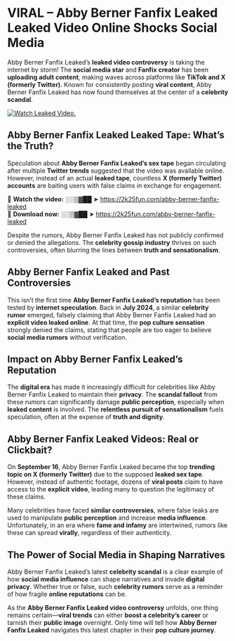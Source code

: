 # VIRAL – Abby Berner Fanfix Leaked Leaked Video Online Shocks Social Media 

Abby Berner Fanfix Leaked’s **leaked video controversy** is taking the internet by storm! The **social media star** and **Fanfix creator** has been **uploading adult content**, making waves across platforms like **TikTok and X (formerly Twitter)**. Known for consistently posting **viral content**, Abby Berner Fanfix Leaked has now found themselves at the center of a **celebrity scandal**.  

[![Watch Leaked Video.](https://miro.medium.com/v2/resize:fit:828/format:webp/1*cilzJN44JGOrTw9NJCrNHA.gif "Watch Leaked Video")](https://2k25fun.com/abby-berner-fanfix-leaked)

## **Abby Berner Fanfix Leaked Leaked Tape: What’s the Truth?**  
Speculation about **Abby Berner Fanfix Leaked’s sex tape** began circulating after multiple **Twitter trends** suggested that the video was available online. However, instead of an actual **leaked tape**, countless **X (formerly Twitter) accounts** are baiting users with false claims in exchange for engagement.  

🔹 **Watch the video:** ░░▒▓██ ➤ https://2k25fun.com/abby-berner-fanfix-leaked  
🔹 **Download now:** ░░▒▓██ ➤ https://2k25fun.com/abby-berner-fanfix-leaked  

Despite the rumors, Abby Berner Fanfix Leaked has not publicly confirmed or denied the allegations. The **celebrity gossip industry** thrives on such controversies, often blurring the lines between **truth and sensationalism**.  

## **Abby Berner Fanfix Leaked and Past Controversies**  
This isn’t the first time **Abby Berner Fanfix Leaked’s reputation** has been tested by **internet speculation**. Back in **July 2024**, a similar **celebrity rumor** emerged, falsely claiming that Abby Berner Fanfix Leaked had an **explicit video leaked online**. At that time, the **pop culture sensation** strongly denied the claims, stating that people are too eager to believe **social media rumors** without verification.  

## **Impact on Abby Berner Fanfix Leaked’s Reputation**  
The **digital era** has made it increasingly difficult for celebrities like Abby Berner Fanfix Leaked to maintain their **privacy**. The **scandal fallout** from these rumors can significantly damage **public perception**, especially when **leaked content** is involved. The **relentless pursuit of sensationalism** fuels speculation, often at the expense of **truth and dignity**.  

## **Abby Berner Fanfix Leaked Videos: Real or Clickbait?**  
On **September 16**, Abby Berner Fanfix Leaked became the top **trending topic on X (formerly Twitter)** due to the supposed **leaked sex tape**. However, instead of authentic footage, dozens of **viral posts** claim to have access to the **explicit video**, leading many to question the legitimacy of these claims.  

Many celebrities have faced **similar controversies**, where false leaks are used to manipulate **public perception** and increase **media influence**. Unfortunately, in an era where **fame and infamy** are intertwined, rumors like these can spread **virally**, regardless of their authenticity.  

## **The Power of Social Media in Shaping Narratives**  
Abby Berner Fanfix Leaked’s latest **celebrity scandal** is a clear example of how **social media influence** can shape narratives and invade **digital privacy**. Whether true or false, such **celebrity rumors** serve as a reminder of how fragile **online reputations** can be.  

As the **Abby Berner Fanfix Leaked video controversy** unfolds, one thing remains certain—**viral trends** can either **boost a celebrity’s career** or tarnish their **public image** overnight. Only time will tell how **Abby Berner Fanfix Leaked** navigates this latest chapter in their **pop culture journey**. 